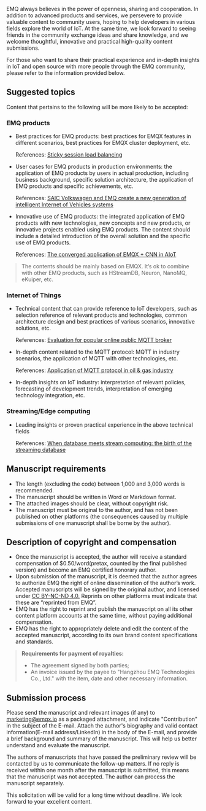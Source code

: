 EMQ always believes in the power of openness, sharing and cooperation. In addition to advanced products and services, we persevere to provide valuable content to community users, hoping to help developers in various fields explore the world of IoT. At the same time, we look forward to seeing friends in the community exchange ideas and share knowledge, and we welcome thoughtful, innovative and practical high-quality content submissions.

For those who want to share their practical experience and in-depth insights in IoT and open source with more people through the EMQ community, please refer to the information provided below.

## Suggested topics

Content that pertains to the following will be more likely to be accepted:

### EMQ products

- Best practices for EMQ products: best practices for EMQX features in different scenarios, best practices for EMQX cluster deployment, etc.

  References: [Sticky session load balancing](https://www.emqx.com/en/blog/mqtt-broker-clustering-part-2-sticky-session-load-balancing)

- User cases for EMQ products in production environments: the application of EMQ products by users in actual production, including business background, specific solution architecture, the application of EMQ products and specific achievements, etc.

  References: [SAIC Volkswagen and EMQ create a new generation of intelligent Internet of Vehicles systems](https://www.emqx.com/en/customers/saic-volkswagen)  

- Innovative use of EMQ products: the integrated application of EMQ products with new technologies, new concepts and new products, or innovative projects enabled using EMQ products. The content should include a detailed introduction of the overall solution and the specific use of EMQ products. 

  References: [The converged application of EMQX + CNN in AIoT](https://www.emqx.com/en/blog/emqx-and-1d-cnn-in-aiot) 

> The contents should be mainly based on EMQX. It’s ok to combine with other EMQ products, such as HStreamDB, Neuron, NanoMQ, eKuiper, etc.

### Internet of Things

- Technical content that can provide reference to IoT developers, such as selection reference of relevant products and technologies, common architecture design and best practices of various scenarios, innovative solutions, etc.

  References: [Evaluation for popular online public MQTT broker](https://www.emqx.com/en/blog/popular-online-public-mqtt-brokers)   

- In-depth content related to the MQTT protocol: MQTT in industry scenarios, the application of MQTT with other technologies, etc.

  References: [Application of MQTT protocol in oil & gas industry](https://www.emqx.com/en/blog/application-of-mqtt-protocol-in-oil-and-gas-industry) 

- In-depth insights on IoT industry: interpretation of relevant policies, forecasting of development trends, interpretation of emerging technology integration, etc.

### Streaming/Edge computing

- Leading insights or proven practical experience in the above technical fields

  References: [When database meets stream computing: the birth of the streaming database](https://hstream.io/blog/birth-of-streaming-database) 

## Manuscript requirements

- The length (excluding the code) between 1,000 and 3,000 words is recommended.
- The manuscript should be written in Word or Markdown format.
- The attached images should be clear, without copyright risk.
- The manuscript must be original to the author, and has not been published on other platforms (the consequences caused by multiple submissions of one manuscript shall be borne by the author).

## **Description of copyright and compensation** 

- Once the manuscript is accepted, the author will receive a standard compensation of $0.50/word(pretax, counted by the final published version) and become an EMQ certified honorary author.
- Upon submission of the manuscript, it is deemed that the author agrees to authorize EMQ the right of online dissemination of the author’s work. Accepted manuscripts will be signed by the original author, and licensed under [CC BY-NC-ND 4.0.](https://creativecommons.org/licenses/by-nc-nd/4.0/) Reprints on other platforms must indicate that these are “reprinted from EMQ”.
- EMQ has the right to reprint and publish the manuscript on all its other content platform accounts at the same time, without paying additional compensation.
- EMQ has the right to appropriately delete and edit the content of the accepted manuscript, according to its own brand content specifications and standards.

>**Requirements for payment of royalties:**
>
>- The agreement signed by both parties;
>- An invoice issued by the payee to "Hangzhou EMQ Technologies Co., Ltd." with the item, date and other necessary information.



## Submission process

Please send the manuscript and relevant images (if any) to [marketing@emqx.io](mailto:marketing@emqx.io) as a packaged attachment, and indicate "Contribution" in the subject of the E-mail. Attach the author's biography and valid contact information(E-mail address/LinkedIn) in the body of the E-mail, and provide a brief background and summary of the manuscript. This will help us better understand and evaluate the manuscript.

The authors of manuscripts that have passed the preliminary review will be contacted by us to communicate the follow-up matters. If no reply is received within one month after the manuscript is submitted, this means that the manuscript was not accepted. The author can process the manuscript separately.


This solicitation will be valid for a long time without deadline. We look forward to your excellent content.
